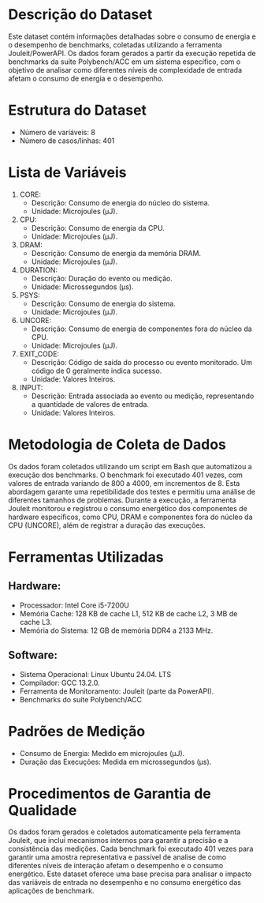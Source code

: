 
# Descrição do Dataset
Este dataset contém informações detalhadas sobre o consumo de energia e o desempenho de benchmarks, coletadas utilizando a ferramenta Jouleit/PowerAPI. Os dados foram gerados a partir da execução repetida de benchmarks da suíte Polybench/ACC em um sistema específico, com o objetivo de analisar como diferentes níveis de complexidade de entrada afetam o consumo de energia e o desempenho.

# Estrutura do Dataset
* Número de variáveis: 8
* Número de casos/linhas: 401

# Lista de Variáveis
1. CORE:
   * Descrição: Consumo de energia do núcleo do sistema.
   * Unidade: Microjoules (μJ).
2. CPU:
   * Descrição: Consumo de energia da CPU.
   * Unidade: Microjoules (μJ).
3. DRAM:
   * Descrição: Consumo de energia da memória DRAM.
   * Unidade: Microjoules (μJ).
4. DURATION:
   * Descrição: Duração do evento ou medição.
   * Unidade: Microssegundos (μs).
5. PSYS:
   * Descrição: Consumo de energia do sistema.
   * Unidade: Microjoules (μJ).
6. UNCORE:
   * Descrição: Consumo de energia de componentes fora do núcleo da CPU.
   * Unidade: Microjoules (μJ).
7. EXIT_CODE:
   * Descrição: Código de saída do processo ou evento monitorado. Um código de 0 geralmente indica sucesso.
   * Unidade: Valores Inteiros.
8. INPUT:
   * Descrição: Entrada associada ao evento ou medição, representando a quantidade de valores de entrada.
   * Unidade: Valores Inteiros.

# Metodologia de Coleta de Dados
Os dados foram coletados utilizando um script em Bash que automatizou a execução dos benchmarks. O benchmark foi executado 401 vezes, com valores de entrada variando de 800 a 4000, em incrementos de 8. Esta abordagem garante uma repetibilidade dos testes e permitiu uma análise de diferentes tamanhos de problemas.
Durante a execução, a ferramenta Jouleit monitorou e registrou o consumo energético dos componentes de hardware específicos, como CPU, DRAM e componentes fora do núcleo da CPU (UNCORE), além de registrar a duração das execuções.

# Ferramentas Utilizadas
## Hardware:
   * Processador: Intel Core i5-7200U 
   * Memória Cache: 128 KB de cache L1, 512 KB de cache L2, 3 MB de cache L3.
   * Memória do Sistema: 12 GB de memória DDR4 a 2133 MHz.
## Software:
   * Sistema Operacional: Linux Ubuntu 24.04. LTS
   * Compilador: GCC 13.2.0.
   * Ferramenta de Monitoramento: Jouleit (parte da PowerAPI).
   * Benchmarks do suíte Polybench/ACC

# Padrões de Medição
* Consumo de Energia: Medido em microjoules (μJ).
* Duração das Execuções: Medida em microssegundos (μs).

# Procedimentos de Garantia de Qualidade
Os dados foram gerados e coletados automaticamente pela ferramenta Jouleit, que inclui mecanismos internos para garantir a precisão e a consistência das medições. Cada benchmark foi executado 401 vezes para garantir uma amostra representativa e passível de analise de como diferentes níveis de interação afetam o desempenho e o consumo energético.
Este dataset oferece uma base precisa para analisar o impacto das variáveis de entrada no desempenho e no consumo energético das aplicações de benchmark.
